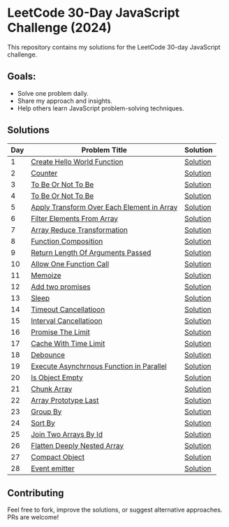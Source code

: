 # LeetCode 30-Day JavaScript Challenge (2024)  
This repository contains my solutions for the LeetCode 30-day JavaScript challenge.  

## Goals:  
- Solve one problem daily.  
- Share my approach and insights.  
- Help others learn JavaScript problem-solving techniques.  

## Solutions  
| Day | Problem Title | Solution |  
|-----|---------------|----------|  
| 1   | [Create Hello World Function](https://leetcode.com/problems/create-hello-world-function/) | [Solution](Day01/prog.js) |    
| 2   | [Counter](https://leetcode.com/problems/counter/) | [Solution](Day02/prog.js) |    
| 3   | [To Be Or Not To Be](https://leetcode.com/problems/to-be-or-not-to-be/) | [Solution](Day03/prog.js) |    
| 4   | [To Be Or Not To Be](https://leetcode.com/problems/counter-ii/) | [Solution](Day04/prog.js) |    
| 5   | [Apply Transform Over Each Element in Array](https://leetcode.com/problems/apply-transform-over-each-element-in-array/) | [Solution](Day05/prog.js) |    
| 6   | [Filter Elements From Array](https://leetcode.com/problems/filter-elements-from-array) | [Solution](Day06/prog.js) |    
| 7   | [Array Reduce Transformation](leetcode.com/problems/array-reduce-transformation) | [Solution](Day07/prog.js) |    
| 8   | [Function Composition](https://leetcode.com/problems/function-composition) | [Solution](Day08/prog.js) |    
| 9   | [Return Length Of Arguments Passed](https://leetcode.com/problems/return-length-of-arguments-passed) | [Solution](Day09/prog.js) |    
| 10   | [Allow One Function Call](https://leetcode.com/problems/allow-one-function-call) | [Solution](Day10/prog.js) |    
| 11   | [Memoize](https://leetcode.com/problems/memoize) | [Solution](Day11/prog.js) |    
| 12   | [Add two promises](https://leetcode.com/problems/add-two-promises) | [Solution](Day12/prog.js) |    
| 13   | [Sleep](https://leetcode.com/problems/sleep) | [Solution](Day13/prog.js) |    
| 14   | [Timeout Cancellatioon](https://leetcode.com/problems/timeout-cancellation) | [Solution](Day14/prog.js) |    
| 15   | [Interval Cancellatioon](https://leetcode.com/problems/interval-cancellation) | [Solution](Day15/prog.js) |    
| 16   | [Promise The Limit](https://leetcode.com/problems/promise-time-limit) | [Solution](Day16/prog.js) |    
| 17   | [Cache With Time Limit](https://leetcode.com/problems/cache-with-time-limit) | [Solution](Day17/prog.js) |    
| 18   | [Debounce](https://leetcode.com/problems/debounce) | [Solution](Day18/prog.js) |    
| 19   | [Execute Asynchrnous Function in Parallel](https://leetcode.com/problems/execute-asynchronous-functions-in-parallel) | [Solution](Day19/prog.js) |    
| 20   | [Is Object Empty](https://leetcode.com/problems/is-object-empty) | [Solution](Day20/prog.js) |    
| 21   | [Chunk Array](https://leetcode.com/problems/chunk-array) | [Solution](Day21/prog.js) |    
| 22   | [Array Prototype Last](https://leetcode.com/problems/array-prototype-last) | [Solution](Day22/prog.js) |    
| 23   | [Group By](https://leetcode.com/problems/group-by) | [Solution](Day23/prog.js) |    
| 24   | [Sort By](https://leetcode.com/problems/sort-by) | [Solution](Day24/prog.js) |    
| 25   | [Join Two Arrays By Id](https://leetcode.com/problems/join-two-arrays-by-id) | [Solution](Day25/prog.js) |    
| 26   | [Flatten Deeply Nested Array](https://leetcode.com/problems/flatten-deeply-nested-array) | [Solution](Day26/prog.js) |    
| 27   | [Compact Object](https://leetcode.com/problems/compact-object) | [Solution](Day27/prog.js) |    
| 28   | [Event emitter](https://leetcode.com/problems/event-emitter) | [Solution](Day28/prog.js) |    

## Contributing  
Feel free to fork, improve the solutions, or suggest alternative approaches. PRs are welcome!  
